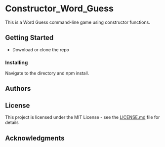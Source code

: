 # Constructor_Word_Guess

This is a Word Guess command-line game using constructor functions.

## Getting Started

* Download or clone the repo

### Installing

Navigate to the directory and npm install.

## Authors


## License

This project is licensed under the MIT License - see the [LICENSE.md](LICENSE.md) file for details

## Acknowledgments

